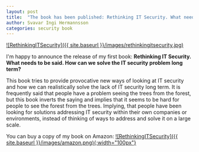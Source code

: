 ```yaml
---
layout: post
title:  "The book has been published: Rethinking IT Security. What needs to be said. How can we solve the IT security problem long term?"
author: Svavar Ingi Hermannsson
categories: security book
---
```

<a href="https://www.amazon.com/Rethinking-Security-needs-security-problem/dp/1546410988/ref=sr_1_1?ie=UTF8&qid=1496676466&sr=8-1&keywords=rethinking+it+security">![RethinkingITSecurity]({{ site.baseurl }}/images/rethinkingitsecurity.jpg)</a> 

I'm happy to announce the release of my first book: **Rethinking IT Security. What needs to be said. How can we solve the IT security problem long term?**

This book tries to provide provocative new ways of looking at IT security and how we can realistically solve the lack of IT security long term. It is frequently said that people have a problem seeing the trees from the forest, but this book inverts the saying and implies that it seems to be hard for people to see the forest from the trees. Implying, that people have been looking for solutions addressing IT security within their own companies or environments, instead of thinking of ways to address and solve it on a large scale.

You can buy a copy of my book on Amazon: <a href="https://www.amazon.com/Rethinking-Security-needs-security-problem/dp/1546410988/ref=sr_1_1?ie=UTF8&qid=1496676466&sr=8-1&keywords=rethinking+it+security">![RethinkingITSecurity]({{ site.baseurl }}/images/amazon.png){:width="100px"}</a> 


